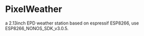 # PixelWeather
a 2.13inch EPD weather station based on espressif ESP8266, use ESP8266_NONOS_SDK_v3.0.5.
